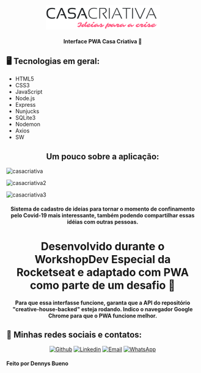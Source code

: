 <p align="center">
  <img src="./public/logo.png" alt="Logo Casa Criativa"/>
</p>

<h4 align="center">Interface PWA Casa Criativa 🚀</h4>

<h2>🖥 Tecnologias em geral:</h2>

  - HTML5
  - CSS3
  - JavaScript
  - Node.js
  - Express
  - Nunjucks
  - SQLite3
  - Nodemon
  - Axios
  - SW
  
<h2 align="center">  Um pouco sobre a aplicação:</h2>

![casacriativa](https://user-images.githubusercontent.com/62181023/84446547-1d5e4300-ac1c-11ea-8dd2-a36431a29f89.png)

![casacriativa2](https://user-images.githubusercontent.com/62181023/84446573-264f1480-ac1c-11ea-8041-55cff842bc79.png)

![casacriativa3](https://user-images.githubusercontent.com/62181023/84446583-2e0eb900-ac1c-11ea-990f-965647b35604.png)

<h4 align="center">Sistema de cadastro de ideias para tornar o momento
de confinamento pelo Covid-19 mais interessante, também podendo compartilhar essas idéias com outras pessoas.</h4>

<h1 align="center">Desenvolvido durante o WorkshopDev Especial da Rocketseat e adaptado com PWA como parte de um desafio 🚀</h1>

<h4 align="center">Para que essa interfasse funcione, garanta que a API do repositório "creative-house-backed" esteja rodando. Indico o navegador Google Chrome para que o PWA funcione melhor.</h4>

<h2>📱 Minhas redes sociais e contatos:</h2>

<p align="center">
   <a href="https://github.com/dennysbueno" target="_blank" >
    <img alt="Github" src="https://img.shields.io/badge/Github--%23F8952D?style=social&logo=github"></a>


  <a href="https://www.linkedin.com/in/dennys-bueno-6a3228204/" target="_blank" >
  <img alt="Linkedin" src="https://img.shields.io/badge/Linkedin--%23F8952D?style=social&logo=linkedin"></a>        
    
  <a href="mailto:dennys.bueno8@gmail.com" target="_blank" >
    <img alt="Email" src="https://img.shields.io/badge/Email--%23F8952D?style=social&logo=gmail"></a>
  
  <a href="https://api.whatsapp.com/send?phone=5544998185156" target="_blank" >
    <img alt="WhatsApp" src="https://img.shields.io/badge/Whatsapp--%23F8952D?style=social&logo=whatsapp"></a>
 </p>

<h4>Feito por Dennys Bueno</h4>